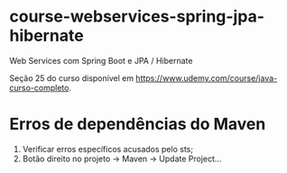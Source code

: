 # course-webservices-spring-jpa-hibernate
Web Services com Spring Boot e JPA / Hibernate

Seção 25 do curso disponível em https://www.udemy.com/course/java-curso-completo.

# Erros de dependências do Maven
1) Verificar erros específicos acusados pelo sts;
2) Botão direito no projeto -> Maven -> Update Project...
